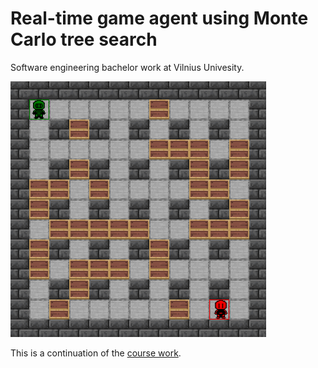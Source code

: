 # Real-time game agent using Monte Carlo tree search

Software engineering bachelor work at Vilnius Univesity.

![MCTS agent against a randomly walking agent](docs/mcts-vs-walking-map1.gif)

This is a continuation of the [course work](https://github.com/BenasB/vu-kursinis).
